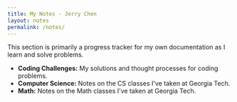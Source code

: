 ```yaml
---
title: My Notes - Jerry Chen
layout: notes
permalink: /notes/
---
```


This section is primarily a progress tracker for my own documentation as I learn and solve problems.

*   **Coding Challenges:** My solutions and thought processes for coding problems.
*   **Computer Science:** Notes on the CS classes I've taken at Georgia Tech.
*   **Math:** Notes on the Math classes I've taken at Georgia Tech.
